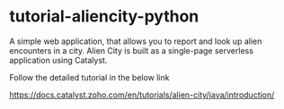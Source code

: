 # tutorial-aliencity-python

A simple web application, that allows you to report and look up alien encounters in a city. Alien City is built as a single-page serverless application using Catalyst.

Follow the detailed tutorial in the below link

https://docs.catalyst.zoho.com/en/tutorials/alien-city/java/introduction/
